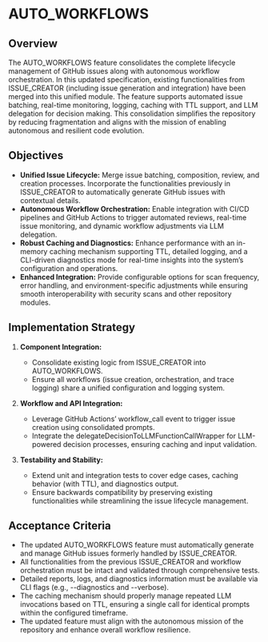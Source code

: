 # AUTO_WORKFLOWS

## Overview
The AUTO_WORKFLOWS feature consolidates the complete lifecycle management of GitHub issues along with autonomous workflow orchestration. In this updated specification, existing functionalities from ISSUE_CREATOR (including issue generation and integration) have been merged into this unified module. The feature supports automated issue batching, real-time monitoring, logging, caching with TTL support, and LLM delegation for decision making. This consolidation simplifies the repository by reducing fragmentation and aligns with the mission of enabling autonomous and resilient code evolution.

## Objectives
- **Unified Issue Lifecycle:** Merge issue batching, composition, review, and creation processes. Incorporate the functionalities previously in ISSUE_CREATOR to automatically generate GitHub issues with contextual details.
- **Autonomous Workflow Orchestration:** Enable integration with CI/CD pipelines and GitHub Actions to trigger automated reviews, real-time issue monitoring, and dynamic workflow adjustments via LLM delegation.
- **Robust Caching and Diagnostics:** Enhance performance with an in-memory caching mechanism supporting TTL, detailed logging, and a CLI-driven diagnostics mode for real-time insights into the system’s configuration and operations.
- **Enhanced Integration:** Provide configurable options for scan frequency, error handling, and environment-specific adjustments while ensuring smooth interoperability with security scans and other repository modules.

## Implementation Strategy
1. **Component Integration:**
   - Consolidate existing logic from ISSUE_CREATOR into AUTO_WORKFLOWS.
   - Ensure all workflows (issue creation, orchestration, and trace logging) share a unified configuration and logging system.
   
2. **Workflow and API Integration:**
   - Leverage GitHub Actions’ workflow_call event to trigger issue creation using consolidated prompts.
   - Integrate the delegateDecisionToLLMFunctionCallWrapper for LLM-powered decision processes, ensuring caching and input validation.

3. **Testability and Stability:**
   - Extend unit and integration tests to cover edge cases, caching behavior (with TTL), and diagnostics output.
   - Ensure backwards compatibility by preserving existing functionalities while streamlining the issue lifecycle management.

## Acceptance Criteria
- The updated AUTO_WORKFLOWS feature must automatically generate and manage GitHub issues formerly handled by ISSUE_CREATOR.
- All functionalities from the previous ISSUE_CREATOR and workflow orchestration must be intact and validated through comprehensive tests.
- Detailed reports, logs, and diagnostics information must be available via CLI flags (e.g., --diagnostics and --verbose).
- The caching mechanism should properly manage repeated LLM invocations based on TTL, ensuring a single call for identical prompts within the configured timeframe.
- The updated feature must align with the autonomous mission of the repository and enhance overall workflow resilience.
